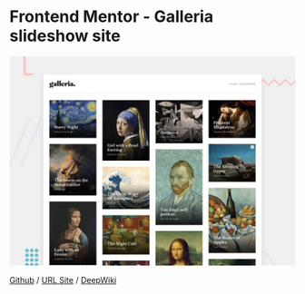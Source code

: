 # Frontend Mentor - Galleria slideshow site

![Design preview for the Galleria slideshow site coding challenge](./preview.jpg)

[Github](https://github.com/barriedirk/frontend-mentor-exercise-27-galleria-slideshow-site) / 
[URL Site](https://barriedirk.github.io/frontend-mentor-exercise-27-galleria-slideshow-site) /
[DeepWiki](https://deepwiki.com/barriedirk/frontend-mentor-exercise-27-galleria-slideshow-site)